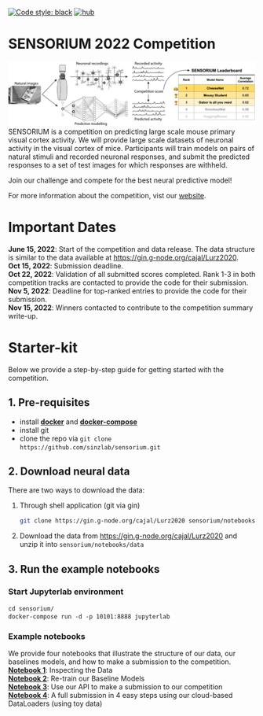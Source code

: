 <a href="https://github.com/psf/black"><img alt="Code style: black" src="https://img.shields.io/badge/code%20style-black-000000.svg"></a>
[![hub](https://img.shields.io/badge/powered%20by-hub%20-ff5a1f.svg)](https://github.com/activeloopai/Hub)

# SENSORIUM 2022 Competition

![plot](figures/Fig1.png)
SENSORIUM is a competition on predicting large scale mouse primary visual cortex activity. We will provide large scale datasets of neuronal activity in the visual cortex of mice. Participants will train models on pairs of natural stimuli and recorded neuronal responses, and submit the predicted responses to a set of test images for which responses are withheld.

Join our challenge and compete for the best neural predictive model!

For more information about the competition, vist our [website](http://www.sensorium2022.net/).

# Important Dates
**June 15, 2022**: Start of the competition and data release. The data structure is similar to the data available at https://gin.g-node.org/cajal/Lurz2020.
<br>**Oct 15, 2022**: Submission deadline.
<br>**Oct 22, 2022**: Validation of all submitted scores completed. Rank 1-3 in both competition tracks are contacted to provide the code for their submission.
<br>**Nov 5, 2022**: Deadline for top-ranked entries to provide the code for their submission.
<br>**Nov 15, 2022**: Winners contacted to contribute to the competition summary write-up.

# Starter-kit

Below we provide a step-by-step guide for getting started with the competition.

## 1. Pre-requisites
- install [**docker**](https://docs.docker.com/get-docker/) and [**docker-compose**](https://docs.docker.com/compose/install/)
- install git
- clone the repo via `git clone https://github.com/sinzlab/sensorium.git`

## 2. Download neural data
There are two ways to download the data:
1. Through shell application (git via gin)
    ```bash
    git clone https://gin.g-node.org/cajal/Lurz2020 sensorium/notebooks/data
    ```
2. Download the data from https://gin.g-node.org/cajal/Lurz2020 and unzip it into `sensorium/notebooks/data`

## 3. Run the example notebooks

### **Start Jupyterlab environment**
```
cd sensorium/
docker-compose run -d -p 10101:8888 jupyterlab
```

### **Example notebooks**
We provide four notebooks that illustrate the structure of our data, our baselines models, and how to make a submission to the competition.
<br>[**Notebook 1**](./notebooks/1_inspect_data.ipynb): Inspecting the Data
<br>[**Notebook 2**](./notebooks/2_model_training.ipynb): Re-train our Baseline Models
<br>[**Notebook 3**](./notebooks/3_submission_and_evaluation.ipynb): Use our API to make a submission to our competition
<br>[**Notebook 4**](./notebooks/4_cloud_based_data_demo.ipynb): A full submission in 4 easy steps using our cloud-based DataLoaders (using toy data)
